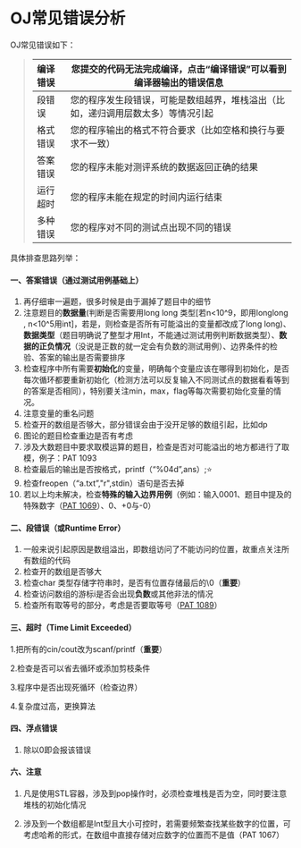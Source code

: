 # OJ常见错误分析

OJ常见错误如下：

> | 编译错误 | 您提交的代码无法完成编译，点击“编译错误”可以看到编译器输出的错误信息 |
> | :------- | ------------------------------------------------------------ |
> | 段错误   | 您的程序发生段错误，可能是数组越界，堆栈溢出（比如，递归调用层数太多）等情况引起 |
> | 格式错误 | 您的程序输出的格式不符合要求（比如空格和换行与要求不一致）   |
> | 答案错误 | 您的程序未能对测评系统的数据返回正确的结果                   |
> | 运行超时 | 您的程序未能在规定的时间内运行结束                           |
> | 多种错误 | 您的程序对不同的测试点出现不同的错误                         |

具体排查思路列举：

#### 一、答案错误（通过测试用例基础上）

1. 再仔细审一遍题，很多时候是由于漏掉了题目中的细节
2. 注意题目的**数据量**(判断是否需要用long long 类型[若n<10^9，即用longlong , n<10^5用int]，若是，则检查是否所有可能溢出的变量都改成了long long)、**数据类型**（题目明确说了整型才用Int，不能通过测试用例判断数据类型）、**数据的正负情况**（没说是正数的就一定会有负数的测试用例）、边界条件的检验、答案的输出是否需要排序
3. 检查程序中所有需要**初始化**的变量，明确每个变量应该在哪得到初始化，是否每次循环都要重新初始化（检测方法可以反复输入不同测试点的数据看看等到的答案是否相同），特别要关注min，max，flag等每次需要初始化变量的情况。
4. 注意变量的重名问题
5. 检查开的数组是否够大，部分错误会由于没开足够的数组引起，比如dp
6. 图论的题目检查重边是否有考虑
7. 涉及大数题目中要求取模运算的题目，检查是否对可能溢出的地方都进行了取模，例子：PAT 1093
8. 检查最后的输出是否按格式，printf（“%04d”,ans）;⭐️
9. 检查freopen（“a.txt”,"r",stdin）语句是否去掉
10. 若以上均未解决，检查**特殊的输入边界用例**（例如：输入0001、题目中提及的特殊数字（[PAT 1069](https://pintia.cn/problem-sets/994805342720868352/problems/994805400954585088)）、0、+0与-0）

#### 二、段错误（或**Runtime Error**）

1. 一般来说引起原因是数组溢出，即数组访问了不能访问的位置，故重点关注所有数组的代码
2. 检查开的数组是否够大
3. 检查char 类型存储字符串时，是否有位置存储最后的\0（**重要**）
4. 检查访问数组的游标i是否会出现**负数**或其他非法的情况
5. 检查所有取等号的部分，考虑是否要取等号（[PAT 1089](https://pintia.cn/problem-sets/994805342720868352/problems/994805377432928256)）


#### 三、超时（**Time Limit Exceeded**）

1.把所有的cin/cout改为scanf/printf（**重要**）

2.检查是否可以省去循环或添加剪枝条件

3.程序中是否出现死循环（检查边界）

4.复杂度过高，更换算法



#### 四、浮点错误

1. 除以0即会报该错误



#### 六、注意

1. 凡是使用STL容器，涉及到pop操作时，必须检查堆栈是否为空，同时要注意堆栈的初始化情况

2. 涉及到一个数组都是Int型且大小可控时，若需要频繁查找某些数字的位置，可考虑哈希的形式，在数组中直接存储对应数字的位置而不是值（PAT 1067）
